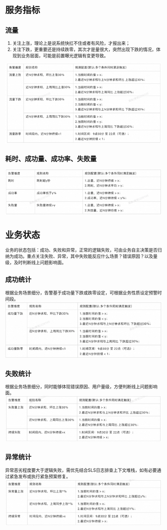 # 服务指标

## 流量

1. 关注上涨，理论上是说系统快扛不住或者有风险，才报出来；
2. 关注下跌，更重要还是持续跌零，其次才是量很大，突然出现下跌的情况，体现到业务层面，可能是前置曝光逻辑有变更导致。

![avatar](/resource/告警规则-流量.png)

## 耗时、成功量、成功率、失败量
![avatar](/resource/告警规则-服务指标.png)


# 业务状态
业务的状态包括：成功、失败和异常，正常的逻辑失败，可由业务自主决策是否归纳为成功。重点关注失败、异常，其中失败能反应什么场景？错误原因？以及量级，及时判断线上问题影响面。

## 成功统计
根据业务场景细分，告警基于成功量下跌或跌零设定，可根据业务性质设定预警时间段。
![avatar](/resource/告警规则-成功统计.png)

## 失败统计
根据业务场景细分，同时能够体现错误原因、用户量级，方便判断线上问题影响面。
![avatar](/resource/告警规则-失败统计.png)

## 异常统计
异常恶劣程度要大于逻辑失败，需优先结合SLS日志排查上下文堆栈，如有必要通过紧急发布或执行紧急预案修复。
![avatar](/resource/告警规则-异常统计.png)